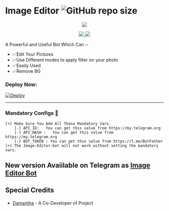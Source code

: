 # Image Editor ![GitHub repo size](https://img.shields.io/github/repo-size/Damantha126/Image-Editor?label=Repo%20Size)

<p align="center">
  <a href="https://www.python.org">
    <img src="https://telegra.ph/file/6b47c77f2f6abfe81fbeb.jpg">
      </a>


  
</p>
<p align="center">
  <a href="https://github.com/Damantha126/Image-Editor/stargazers">
    <img src="https://img.shields.io/github/stars/Damantha126/Image-Editor?style=social">

  </a>
  
  <a href="https://github.com/Damantha126/Image-Editor/fork">
    <img src="https://img.shields.io/github/forks/Damantha126/Image-Editor?label=Fork&style=social">

  </a>  
</p>

A Powerful and Useful Bot Which Can :-
* ✅Edit Your Pictures
* ✅Use Different modes to apply filter on your photo
* ✅Easily Used 
* ✅Remove BG

### Deploy Now:
[![Deploy](https://www.herokucdn.com/deploy/button.svg)](https://heroku.com/deploy?template=https://github.com/Damantha126/Image-Editor)

<HR/>

### Mandatory Configs 📒
```
[+] Make Sure You Add All These Mandatory Vars. 
    [-] API_ID:   You can get this value from https://my.telegram.org
    [-] API_HASH :   You can get this value from https://my.telegram.org
    [-] BOT_TOKEN : You can get thus value from https://t.me/BotFather
[+] The Image-Editor-bot will not work without setting the mandatory vars.
```

## New version Avaiilable on Telegram as [Image Editor Bot](https://t.me/TheImageEDiterBot)

## Special Credits
- [Damantha](https://github.com/Damantha126) - A Co-Developer of Projectㅤㅤㅤㅤㅤㅤㅤ  


